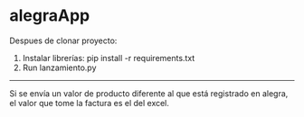# alegraApp

Despues de clonar proyecto:

1. Instalar librerías: pip install -r requirements.txt
2. Run lanzamiento.py


-----------------
Si se envía un valor de producto diferente al que está registrado en alegra, el valor que tome la factura es el del excel.